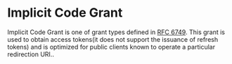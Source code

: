# Implicit Code Grant
Implicit Code Grant is one of grant types defined in [RFC 6749](https://datatracker.ietf.org/doc/html/rfc6749#section-4.2). This grant is used to obtain access tokens(it does not support the issuance of refresh tokens) and is optimized for public clients known to operate a particular redirection URI..